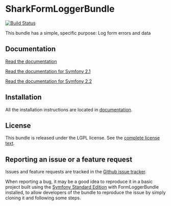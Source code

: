 SharkFormLoggerBundle
=======================
[![Build Status](https://secure.travis-ci.org/agiuliano/SharkLoggerBundle.png?branch=master)](https://travis-ci.org/agiuliano/SharkLoggerBundle)

This bundle has a simple, specific purpose: Log form errors and data

Documentation
-------------

[Read the documentation](Resources/doc/index.md)

[Read the documentation for Symfony 2.1](https://github.com/agiuliano/SharkLoggerBundle/blob/2.1/Resources/doc/index.md)

[Read the documentation for Symfony 2.2](https://github.com/agiuliano/SharkLoggerBundle/blob/v2.2/Resources/doc/index.md)

Installation
------------

All the installation instructions are located in [documentation](Resources/doc/index.md).

License
-------

This bundle is released under the LGPL license. See the [complete license text](Resources/meta/LICENSE).


Reporting an issue or a feature request
---------------------------------------

Issues and feature requests are tracked in the [Github issue tracker](https://github.com/agiuliano/SharkLoggerBundle/issues).

When reporting a bug, it may be a good idea to reproduce it in a basic project
built using the [Symfony Standard Edition](https://github.com/symfony/symfony-standard)
with FormLoggerBundle installed, to allow developers of the bundle to reproduce the issue by simply cloning it
and following some steps.
